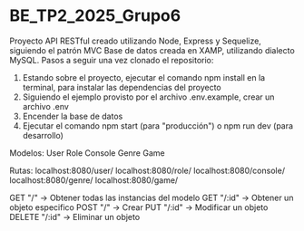 # BE_TP2_2025_Grupo6
Proyecto API RESTful creado utilizando Node, Express y Sequelize, siguiendo el patrón MVC
Base de datos creada en XAMP, utilizando dialecto MySQL.
Pasos a seguir una vez clonado el repositorio:
1. Estando sobre el proyecto, ejecutar el comando npm install en la terminal, para instalar las dependencias del proyecto
2. Siguiendo el ejemplo provisto por el archivo .env.example, crear un archivo .env
3. Encender la base de datos
4. Ejecutar el comando npm start (para "producción") o npm run dev (para desarrollo)

Modelos:
User
Role
Console
Genre
Game

Rutas:
localhost:8080/user/
localhost:8080/role/
localhost:8080/console/
localhost:8080/genre/
localhost:8080/game/

GET "/" -> Obtener todas las instancias del modelo
GET "/:id" -> Obtener un objeto especifico
POST "/" -> Crear 
PUT "/:id" -> Modificar un objeto
DELETE "/:id" -> Eliminar un objeto